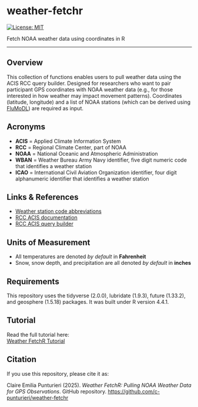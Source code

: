 # weather-fetchr

[![License: MIT](https://img.shields.io/badge/License-MIT-yellow.svg)](LICENSE)


Fetch NOAA weather data using coordinates in R

---

## Overview

This collection of functions enables users to pull weather data using the ACIS RCC query builder.
Designed for researchers who want to pair participant GPS coordinates with NOAA weather data (e.g., for those interested in how weather may impact movement patterns).
Coordinates (latitude, longitude) and a list of NOAA stations (which can be derived using [FluMoDL](https://github.com/thlytras/FluMoDL)) are required as input.

## Acronyms

 - **ACIS** = Applied Climate Information System
 - **RCC** = Regional Climate Center, part of NOAA
 - **NOAA** = National Oceanic and Atmospheric Administration
 - **WBAN** = Weather Bureau Army Navy identifier, five digit numeric code that identifies a weather station
 - **ICAO** =  International Civil Aviation Organization identifier, four digit alphanumeric identifier that identifies a weather station
 
## Links & References

- [Weather station code abbreviations](https://mrcc.purdue.edu/CLIMATE/stnchooserIdDescrip.jsp)  
- [RCC ACIS documentation](https://www.rcc-acis.org/docs_webservices.html)  
- [RCC ACIS query builder](https://builder.rcc-acis.org/)  


## Units of Measurement

 - All temperatures are denoted *by default* in **Fahrenheit**
 - Snow, snow depth, and precipitation are all denoted *by default* in **inches**

## Requirements

This repository uses the tidyverse (2.0.0), lubridate (1.9.3), future (1.33.2), and geosphere (1.5.18) packages.
It was built under R version 4.4.1.

## Tutorial

Read the full tutorial here:  
[Weather FetchR Tutorial](https://c-punturieri.github.io/weather-fetchr/tutorial)


## Citation

If you use this repository, please cite it as:

Claire Emilia Punturieri (2025). *Weather FetchR: Pulling NOAA Weather Data for GPS Observations*. GitHub repository. <https://github.com/c-punturieri/weather-fetchr>


